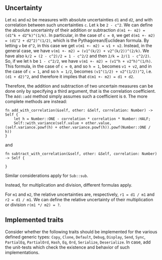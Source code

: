 ## Uncertainty

Let `m1` and `m2` be measures with absolute uncertainties `d1` and `d2`, and with correlation between such uncertainties `c`.
Let `k` be `2 - c^2`.
We can define the absolute uncertainty of their addition or subtraction `d(m1 +- m2) = (d1^k + d2^k)^(1/k)`.
In particular, in the case of `c = 0`, we get `d(m1 +- m2) = (d1^2 + d2^2)^(1/2)`, which is the Pythagorean/Euclidean formula.
By letting `v` be `d^2`, in this case we get `v(m1 +- m2) = v1 + v2`.
Instead, in the general case, we have `v(m1 +- m2) = (v1^(k/2) + v2^(k/2))^(2/k)`.
We have also `k/2 = (2 - c^2)/2 = 1 - c^2/2`
and then `2/k = 2/(1 - c^2/2)`.
So, if we let `h` be `1 - c^2/2`, we have `v(m1 +- m2) = (v1^h + v2^h)^(1/h)`.
This formula, in the case of `c = 0`, and so `h = 1`, becomes `v1 + v2`, and in the case of `c = 1`, and so `h = 1/2`, becomes `(v1^(1/2) + v2^(1/2))^2`, i.e. `(d1 + d2)^2`, and therefore it implies that `d(m1 +- m2) = d1 + d2`.

Therefore, the addition and subtraction of two uncertain measures can be done only by specifying a third argument, that is the correlation coefficient.
The `Add::add` method simply assumes such a coefficient is `0`.
The more complete methods are instead:
```
fn add_with_correlation(&self, other: &Self, correlation: Number) -> Self {
    let h = Number::ONE - correlation * correlation * Number::HALF;
    Self::with_variance(self.value + other.value, (self.variance.powf(h) + other.variance.powf(h)).powf(Number::ONE / h))
}
```
and
```
fn subtract_with_correlation(&self, other: &Self, correlation: Number) -> Self {

}
```

Similar considerations apply for `Sub::sub`.

Instead, for multiplication and division, different formulas apply.

For `m1` and `m2`, the relative uncertainties are, respectively, `r1 = d1 / m1` and `r2 = d1 / m1`.
We can define the relative uncertainty of their multiplication or division `r(m1 */ m2) = ?`.

## Implemented traits

Consider whether the following traits should be implemented for the various defined generic types: `Copy`, `Clone`, `Default`, `Debug`, `Display`, `Send`, `Sync`, `PartialEq`, `PartialOrd`, `Hash`, `Eq`, `Ord`, `Serialize`, `Deserialize`.
In case, add the unit-tests which check the existence and behavior of such implementations.
